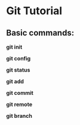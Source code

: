 # Git Tutorial 

## Basic commands:

**git init**  

**git config**  

**git status**  

**git add** 

**git commit**

**git remote** 

**git branch** 

 

